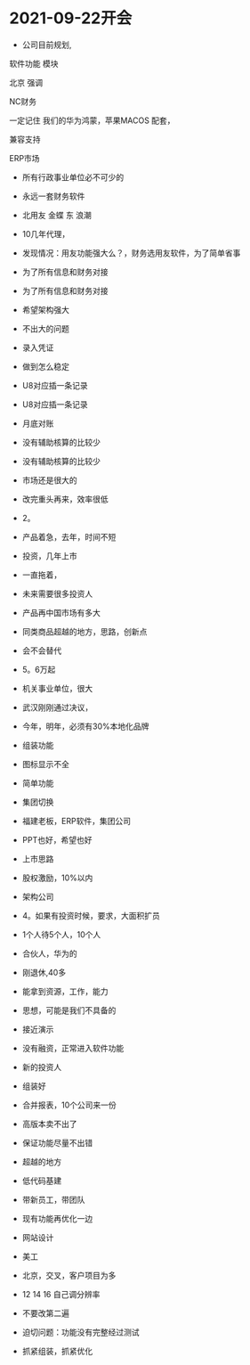 # 2021-09-22开会
- 公司目前规划,

软件功能 模块

北京 强调

NC财务

一定记住  我们的华为鸿蒙，苹果MACOS
配套，

兼容支持

ERP市场
- 所有行政事业单位必不可少的
- 永远一套财务软件
- 北用友 金蝶 东  浪潮
- 10几年代理，
- 发现情况：用友功能强大么？，财务选用友软件，为了简单省事 
- 为了所有信息和财务对接
- 为了所有信息和财务对接

- 希望架构强大
- 不出大的问题
- 录入凭证
- 做到怎么稳定
- U8对应插一条记录
- U8对应插一条记录
- 月底对账
- 没有辅助核算的比较少
- 没有辅助核算的比较少
- 市场还是很大的
- 改完重头再来，效率很低
- 2。
- 产品着急，去年，时间不短
- 投资，几年上市
- 一直拖着，
- 未来需要很多投资人
- 产品再中国市场有多大
- 同类商品超越的地方，思路，创新点
- 会不会替代
- 5。6万起
- 机关事业单位，很大
- 武汉刚刚通过决议，
- 今年，明年，必须有30%本地化品牌
- 组装功能
- 图标显示不全
- 简单功能
- 集团切换
- 福建老板，ERP软件，集团公司
- PPT也好，希望也好
- 上市思路
- 股权激励，10%以内
- 架构公司
- 4。如果有投资时候，要求，大面积扩员
- 1个人待5个人，10个人
- 合伙人，华为的
- 刚退休,40多
- 能拿到资源，工作，能力
- 思想，可能是我们不具备的
- 接近演示
- 没有融资，正常进入软件功能
- 新的投资人
- 组装好
- 合并报表，10个公司来一份
- 高版本卖不出了
- 保证功能尽量不出错
- 超越的地方
- 低代码基建
- 带新员工，带团队
- 现有功能再优化一边
- 网站设计
- 美工
- 北京，交叉，客户项目为多
- 12 14 16
自己调分辨率
- 不要改第二遍
- 迫切问题：功能没有完整经过测试
- 抓紧组装，抓紧优化
